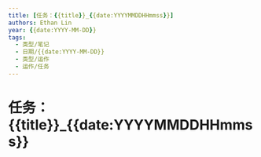 ```yaml
---
title: [任务：{{title}}_{{date:YYYYMMDDHHmmss}}]
authors: Ethan Lin
year: {{date:YYYY-MM-DD}}
tags:
  - 类型/笔记 
  - 日期/{{date:YYYY-MM-DD}} 
  - 类型/运作
  - 运作/任务
---
```

# 任务：{{title}}_{{date:YYYYMMDDHHmmss}}

